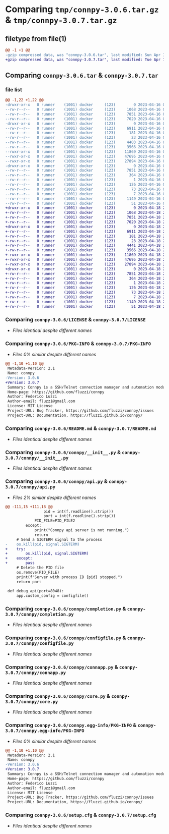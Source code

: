 # Comparing `tmp/connpy-3.0.6.tar.gz` & `tmp/connpy-3.0.7.tar.gz`

## filetype from file(1)

```diff
@@ -1 +1 @@
-gzip compressed data, was "connpy-3.0.6.tar", last modified: Sun Apr 16 01:41:45 2023, max compression
+gzip compressed data, was "connpy-3.0.7.tar", last modified: Tue Apr 18 21:02:41 2023, max compression
```

## Comparing `connpy-3.0.6.tar` & `connpy-3.0.7.tar`

### file list

```diff
@@ -1,22 +1,22 @@
-drwxr-xr-x   0 runner    (1001) docker     (123)        0 2023-04-16 01:41:45.301464 connpy-3.0.6/
--rw-r--r--   0 runner    (1001) docker     (123)     1068 2023-04-16 01:41:34.000000 connpy-3.0.6/LICENSE
--rw-r--r--   0 runner    (1001) docker     (123)     7851 2023-04-16 01:41:45.301464 connpy-3.0.6/PKG-INFO
--rw-r--r--   0 runner    (1001) docker     (123)     7020 2023-04-16 01:41:34.000000 connpy-3.0.6/README.md
-drwxr-xr-x   0 runner    (1001) docker     (123)        0 2023-04-16 01:41:45.301464 connpy-3.0.6/connpy/
--rw-r--r--   0 runner    (1001) docker     (123)     6911 2023-04-16 01:41:34.000000 connpy-3.0.6/connpy/__init__.py
--rw-r--r--   0 runner    (1001) docker     (123)      181 2023-04-16 01:41:34.000000 connpy-3.0.6/connpy/__main__.py
--rw-r--r--   0 runner    (1001) docker     (123)       23 2023-04-16 01:41:34.000000 connpy-3.0.6/connpy/_version.py
--rw-r--r--   0 runner    (1001) docker     (123)     4403 2023-04-16 01:41:34.000000 connpy-3.0.6/connpy/api.py
--rw-r--r--   0 runner    (1001) docker     (123)     3566 2023-04-16 01:41:34.000000 connpy-3.0.6/connpy/completion.py
--rwxr-xr-x   0 runner    (1001) docker     (123)    11869 2023-04-16 01:41:34.000000 connpy-3.0.6/connpy/configfile.py
--rwxr-xr-x   0 runner    (1001) docker     (123)    47695 2023-04-16 01:41:34.000000 connpy-3.0.6/connpy/connapp.py
--rwxr-xr-x   0 runner    (1001) docker     (123)    27894 2023-04-16 01:41:34.000000 connpy-3.0.6/connpy/core.py
-drwxr-xr-x   0 runner    (1001) docker     (123)        0 2023-04-16 01:41:45.301464 connpy-3.0.6/connpy.egg-info/
--rw-r--r--   0 runner    (1001) docker     (123)     7851 2023-04-16 01:41:45.000000 connpy-3.0.6/connpy.egg-info/PKG-INFO
--rw-r--r--   0 runner    (1001) docker     (123)      364 2023-04-16 01:41:45.000000 connpy-3.0.6/connpy.egg-info/SOURCES.txt
--rw-r--r--   0 runner    (1001) docker     (123)        1 2023-04-16 01:41:45.000000 connpy-3.0.6/connpy.egg-info/dependency_links.txt
--rw-r--r--   0 runner    (1001) docker     (123)      126 2023-04-16 01:41:45.000000 connpy-3.0.6/connpy.egg-info/entry_points.txt
--rw-r--r--   0 runner    (1001) docker     (123)       73 2023-04-16 01:41:45.000000 connpy-3.0.6/connpy.egg-info/requires.txt
--rw-r--r--   0 runner    (1001) docker     (123)        7 2023-04-16 01:41:45.000000 connpy-3.0.6/connpy.egg-info/top_level.txt
--rw-r--r--   0 runner    (1001) docker     (123)     1149 2023-04-16 01:41:45.301464 connpy-3.0.6/setup.cfg
--rw-r--r--   0 runner    (1001) docker     (123)       51 2023-04-16 01:41:34.000000 connpy-3.0.6/setup.py
+drwxr-xr-x   0 runner    (1001) docker     (123)        0 2023-04-18 21:02:41.223078 connpy-3.0.7/
+-rw-r--r--   0 runner    (1001) docker     (123)     1068 2023-04-18 21:02:30.000000 connpy-3.0.7/LICENSE
+-rw-r--r--   0 runner    (1001) docker     (123)     7851 2023-04-18 21:02:41.223078 connpy-3.0.7/PKG-INFO
+-rw-r--r--   0 runner    (1001) docker     (123)     7020 2023-04-18 21:02:30.000000 connpy-3.0.7/README.md
+drwxr-xr-x   0 runner    (1001) docker     (123)        0 2023-04-18 21:02:41.223078 connpy-3.0.7/connpy/
+-rw-r--r--   0 runner    (1001) docker     (123)     6911 2023-04-18 21:02:30.000000 connpy-3.0.7/connpy/__init__.py
+-rw-r--r--   0 runner    (1001) docker     (123)      181 2023-04-18 21:02:30.000000 connpy-3.0.7/connpy/__main__.py
+-rw-r--r--   0 runner    (1001) docker     (123)       23 2023-04-18 21:02:30.000000 connpy-3.0.7/connpy/_version.py
+-rw-r--r--   0 runner    (1001) docker     (123)     4441 2023-04-18 21:02:30.000000 connpy-3.0.7/connpy/api.py
+-rw-r--r--   0 runner    (1001) docker     (123)     3566 2023-04-18 21:02:30.000000 connpy-3.0.7/connpy/completion.py
+-rwxr-xr-x   0 runner    (1001) docker     (123)    11869 2023-04-18 21:02:30.000000 connpy-3.0.7/connpy/configfile.py
+-rwxr-xr-x   0 runner    (1001) docker     (123)    47695 2023-04-18 21:02:30.000000 connpy-3.0.7/connpy/connapp.py
+-rwxr-xr-x   0 runner    (1001) docker     (123)    27894 2023-04-18 21:02:30.000000 connpy-3.0.7/connpy/core.py
+drwxr-xr-x   0 runner    (1001) docker     (123)        0 2023-04-18 21:02:41.223078 connpy-3.0.7/connpy.egg-info/
+-rw-r--r--   0 runner    (1001) docker     (123)     7851 2023-04-18 21:02:41.000000 connpy-3.0.7/connpy.egg-info/PKG-INFO
+-rw-r--r--   0 runner    (1001) docker     (123)      364 2023-04-18 21:02:41.000000 connpy-3.0.7/connpy.egg-info/SOURCES.txt
+-rw-r--r--   0 runner    (1001) docker     (123)        1 2023-04-18 21:02:41.000000 connpy-3.0.7/connpy.egg-info/dependency_links.txt
+-rw-r--r--   0 runner    (1001) docker     (123)      126 2023-04-18 21:02:41.000000 connpy-3.0.7/connpy.egg-info/entry_points.txt
+-rw-r--r--   0 runner    (1001) docker     (123)       73 2023-04-18 21:02:41.000000 connpy-3.0.7/connpy.egg-info/requires.txt
+-rw-r--r--   0 runner    (1001) docker     (123)        7 2023-04-18 21:02:41.000000 connpy-3.0.7/connpy.egg-info/top_level.txt
+-rw-r--r--   0 runner    (1001) docker     (123)     1149 2023-04-18 21:02:41.227078 connpy-3.0.7/setup.cfg
+-rw-r--r--   0 runner    (1001) docker     (123)       51 2023-04-18 21:02:30.000000 connpy-3.0.7/setup.py
```

### Comparing `connpy-3.0.6/LICENSE` & `connpy-3.0.7/LICENSE`

 * *Files identical despite different names*

### Comparing `connpy-3.0.6/PKG-INFO` & `connpy-3.0.7/PKG-INFO`

 * *Files 0% similar despite different names*

```diff
@@ -1,10 +1,10 @@
 Metadata-Version: 2.1
 Name: connpy
-Version: 3.0.6
+Version: 3.0.7
 Summary: Connpy is a SSH/Telnet connection manager and automation module
 Home-page: https://github.com/fluzzi/connpy
 Author: Federico Luzzi
 Author-email: fluzzi@gmail.com
 License: MIT License
 Project-URL: Bug Tracker, https://github.com/fluzzi/connpy/issues
 Project-URL: Documentation, https://fluzzi.github.io/connpy/
```

### Comparing `connpy-3.0.6/README.md` & `connpy-3.0.7/README.md`

 * *Files identical despite different names*

### Comparing `connpy-3.0.6/connpy/__init__.py` & `connpy-3.0.7/connpy/__init__.py`

 * *Files identical despite different names*

### Comparing `connpy-3.0.6/connpy/api.py` & `connpy-3.0.7/connpy/api.py`

 * *Files 2% similar despite different names*

```diff
@@ -111,15 +111,18 @@
                 pid = int(f.readline().strip())
                 port = int(f.readline().strip())
             PID_FILE=PID_FILE2
         except:
             print("Connpy api server is not running.")
             return 
     # Send a SIGTERM signal to the process
-    os.kill(pid, signal.SIGTERM)
+    try:
+        os.kill(pid, signal.SIGTERM)
+    except:
+        pass
     # Delete the PID file
     os.remove(PID_FILE)
     print(f"Server with process ID {pid} stopped.")
     return port
 
 def debug_api(port=8048):
     app.custom_config = configfile()
```

### Comparing `connpy-3.0.6/connpy/completion.py` & `connpy-3.0.7/connpy/completion.py`

 * *Files identical despite different names*

### Comparing `connpy-3.0.6/connpy/configfile.py` & `connpy-3.0.7/connpy/configfile.py`

 * *Files identical despite different names*

### Comparing `connpy-3.0.6/connpy/connapp.py` & `connpy-3.0.7/connpy/connapp.py`

 * *Files identical despite different names*

### Comparing `connpy-3.0.6/connpy/core.py` & `connpy-3.0.7/connpy/core.py`

 * *Files identical despite different names*

### Comparing `connpy-3.0.6/connpy.egg-info/PKG-INFO` & `connpy-3.0.7/connpy.egg-info/PKG-INFO`

 * *Files 0% similar despite different names*

```diff
@@ -1,10 +1,10 @@
 Metadata-Version: 2.1
 Name: connpy
-Version: 3.0.6
+Version: 3.0.7
 Summary: Connpy is a SSH/Telnet connection manager and automation module
 Home-page: https://github.com/fluzzi/connpy
 Author: Federico Luzzi
 Author-email: fluzzi@gmail.com
 License: MIT License
 Project-URL: Bug Tracker, https://github.com/fluzzi/connpy/issues
 Project-URL: Documentation, https://fluzzi.github.io/connpy/
```

### Comparing `connpy-3.0.6/setup.cfg` & `connpy-3.0.7/setup.cfg`

 * *Files identical despite different names*


